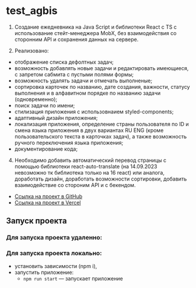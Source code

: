 # test_agbis

1. Создание ежедневника на Java Script и библиотеки React c TS с использование стейт-менеджера MobX, без взаимодействия со сторонним API и сохранения данных на сервере.

2. Реализовано:
- отображение списка дефолтных задач;
- возможность добавлять новые задачи и редактировать имеющиеся, с запретом сабмита с пустыми полями формы;
- возможность удалять задачи и отмечать выполненые;
- сортировка карточек по названию, дате создания, важности, статусу выполнения и в алфавитном порядке по названию задачи (одновременно);
- поиск задачи по имени;
- стилизация приложения с использовнаием styled-components;
- адаптивный дизайн приложения;
- локализация приложения, определение страны пользователя по ID и смена языка приложения в двух вариантах RU ENG (кроме пользовательского текста в карточках задач), а также возможность ручного переключения языка приложения;
- документирование кода;

4. Необходимо добавить автоматический перевод страницы с помощью библиотеки react-auto-translate (на 14.09.2023 невозможно тк библиотека только на 16 react) или аналога, доработать дизайн, доработать возможности сортировки, добавить взаимодействие со стороним  API и с бекендом.

+ [Ссылка на проект в GitHub](https://github.com/alix1982/test-strongTeam)
+ [Ссылка на проект в Vercel](https://test-strong-team.vercel.app/)


## Запуск проекта

### Для запуска проекта удаленно:


### Для запуска проекта локально:

- установить зависимости (npm i),
- запустить приложение:
  - `npm run start` — запускает приложение
